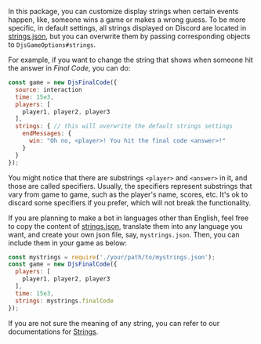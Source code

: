 In this package, you can customize display strings when certain events happen, like, someone wins a game or makes a wrong guess. To be more specific, in default settings, all strings displayed on Discord are located in [strings.json](../src/util/strings.json), but you can overwrite them by passing corresponding objects to `DjsGameOptions#strings`.

For example, if you want to change the string that shows when someone hit the answer in *Final Code*, you can do:
```js
const game = new DjsFinalCode({
  source: interaction
  time: 15e3,
  players: [
    player1, player2, player3
  ],
  strings: { // this will overwrite the default strings settings
    endMessages: {
      win: "Oh no, <player>! You hit the final code <answer>!"
    }
  }
});
```

You might notice that there are substrings `<player>` and `<answer>` in it, and those are called specifiers. Usually, the specifiers represent substrings that vary from game to game, such as the player's name, scores, etc. It's ok to discard some specifiers if you prefer, which will not break the functionality.

If you are planning to make a bot in languages other than English, feel free to copy the content of [strings.json](../src/util/strings.json), translate them into any language you want, and create your own json file, say, `mystrings.json`. Then, you can include them in your game as below:
```js
const mystrings = require('./your/path/to/mystrings.json');
const game = new DjsFinalCode({
  players: [
    player1, player2, player3
  ],
  time: 15e3,
  strings: mystrings.finalCode
});
```

If you are not sure the meaning of any string, you can refer to our documentations for [Strings](../docs/strings.md).